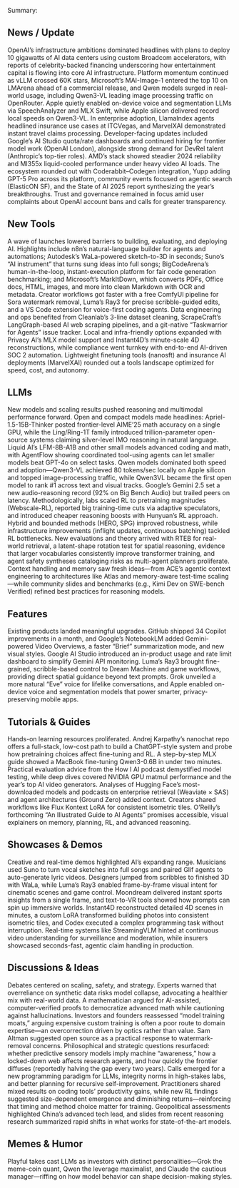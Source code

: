 Summary:
## News / Update
OpenAI’s infrastructure ambitions dominated headlines with plans to deploy 10 gigawatts of AI data centers using custom Broadcom accelerators, with reports of celebrity-backed financing underscoring how entertainment capital is flowing into core AI infrastructure. Platform momentum continued as vLLM crossed 60K stars, Microsoft’s MAI-Image-1 entered the top 10 on LMArena ahead of a commercial release, and Qwen models surged in real-world usage, including Qwen3-VL leading image processing traffic on OpenRouter. Apple quietly enabled on-device voice and segmentation LLMs via SpeechAnalyzer and MLX Swift, while Apple silicon delivered record local speeds on Qwen3-VL. In enterprise adoption, LlamaIndex agents headlined insurance use cases at ITCVegas, and MarvelXAI demonstrated instant travel claims processing. Developer-facing updates included Google’s AI Studio quota/rate dashboards and continued hiring for frontier model work (OpenAI London), alongside strong demand for DevRel talent (Anthropic’s top-tier roles). AMD’s stack showed steadier 2024 reliability and MI355x liquid-cooled performance under heavy video AI loads. The ecosystem rounded out with Coderabbit–Codegen integration, Yupp adding GPT-5 Pro across its platform, community events focused on agentic search (ElasticON SF), and the State of AI 2025 report synthesizing the year’s breakthroughs. Trust and governance remained in focus amid user complaints about OpenAI account bans and calls for greater transparency.

## New Tools
A wave of launches lowered barriers to building, evaluating, and deploying AI. Highlights include n8n’s natural-language builder for agents and automations; Autodesk’s WaLa-powered sketch-to-3D in seconds; Suno’s “AI instrument” that turns sung ideas into full songs; BigCodeArena’s human-in-the-loop, instant-execution platform for fair code generation benchmarking; and Microsoft’s MarkItDown, which converts PDFs, Office docs, HTML, images, and more into clean Markdown with OCR and metadata. Creator workflows got faster with a free ComfyUI pipeline for Sora watermark removal, Luma’s Ray3 for precise scribble-guided edits, and a VS Code extension for voice-first coding agents. Data engineering and ops benefited from Cleanlab’s 3-line dataset cleaning, ScrapeCraft’s LangGraph-based AI web scraping pipelines, and a git-native “Taskwarrior for Agents” issue tracker. Local and infra-friendly options expanded with Privacy AI’s MLX model support and Instant4D’s minute-scale 4D reconstructions, while compliance went turnkey with end-to-end AI-driven SOC 2 automation. Lightweight finetuning tools (nanosft) and insurance AI deployments (MarvelXAI) rounded out a tools landscape optimized for speed, cost, and autonomy.

## LLMs
New models and scaling results pushed reasoning and multimodal performance forward. Open and compact models made headlines: Apriel-1.5-15B-Thinker posted frontier-level AIME’25 math accuracy on a single GPU, while the Ling/Ring-1T family introduced trillion-parameter open-source systems claiming silver-level IMO reasoning in natural language. Liquid AI’s LFM-8B-A1B and other small models advanced coding and math, with AgentFlow showing coordinated tool-using agents can let smaller models beat GPT-4o on select tasks. Qwen models dominated both speed and adoption—Qwen3-VL achieved 80 tokens/sec locally on Apple silicon and topped image-processing traffic, while Qwen3VL became the first open model to rank #1 across text and visual tracks. Google’s Gemini 2.5 set a new audio-reasoning record (92% on Big Bench Audio) but trailed peers on latency. Methodologically, labs scaled RL to pretraining magnitudes (Webscale-RL), reported big training-time cuts via adaptive speculators, and introduced cheaper reasoning boosts with Hunyuan’s RL approach. Hybrid and bounded methods (HERO, SPG) improved robustness, while infrastructure improvements (inflight updates, continuous batching) tackled RL bottlenecks. New evaluations and theory arrived with RTEB for real-world retrieval, a latent-shape rotation test for spatial reasoning, evidence that larger vocabularies consistently improve transformer training, and agent safety syntheses cataloging risks as multi-agent planners proliferate. Context handling and memory saw fresh ideas—from ACE’s agentic context engineering to architectures like Atlas and memory-aware test-time scaling—while community slides and benchmarks (e.g., Kimi Dev on SWE-bench Verified) refined best practices for reasoning models.

## Features
Existing products landed meaningful upgrades. GitHub shipped 34 Copilot improvements in a month, and Google’s NotebookLM added Gemini-powered Video Overviews, a faster “Brief” summarization mode, and new visual styles. Google AI Studio introduced an in-product usage and rate limit dashboard to simplify Gemini API monitoring. Luma’s Ray3 brought fine-grained, scribble-based control to Dream Machine and game workflows, providing direct spatial guidance beyond text prompts. Grok unveiled a more natural “Eve” voice for lifelike conversations, and Apple enabled on-device voice and segmentation models that power smarter, privacy-preserving mobile apps.

## Tutorials & Guides
Hands-on learning resources proliferated. Andrej Karpathy’s nanochat repo offers a full-stack, low-cost path to build a ChatGPT-style system and probe how pretraining choices affect fine-tuning and RL. A step-by-step MLX guide showed a MacBook fine-tuning Qwen3-0.6B in under two minutes. Practical evaluation advice from the How I AI podcast demystified model testing, while deep dives covered NVIDIA GPU matmul performance and the year’s top AI video generators. Analyses of Hugging Face’s most-downloaded models and podcasts on enterprise retrieval (Weaviate × SAS) and agent architectures (Ground Zero) added context. Creators shared workflows like Flux Kontext LoRA for consistent isometric tiles. O’Reilly’s forthcoming “An Illustrated Guide to AI Agents” promises accessible, visual explainers on memory, planning, RL, and advanced reasoning.

## Showcases & Demos
Creative and real-time demos highlighted AI’s expanding range. Musicians used Suno to turn vocal sketches into full songs and paired Glif agents to auto-generate lyric videos. Designers jumped from scribbles to finished 3D with WaLa, while Luma’s Ray3 enabled frame-by-frame visual intent for cinematic scenes and game control. Moondream delivered instant sports insights from a single frame, and text-to-VR tools showed how prompts can spin up immersive worlds. Instant4D reconstructed detailed 4D scenes in minutes, a custom LoRA transformed building photos into consistent isometric tiles, and Codex executed a complex programming task without interruption. Real-time systems like StreamingVLM hinted at continuous video understanding for surveillance and moderation, while insurers showcased seconds-fast, agentic claim handling in production.

## Discussions & Ideas
Debates centered on scaling, safety, and strategy. Experts warned that overreliance on synthetic data risks model collapse, advocating a healthier mix with real-world data. A mathematician argued for AI-assisted, computer-verified proofs to democratize advanced math while cautioning against hallucinations. Investors and founders reassessed “model training moats,” arguing expensive custom training is often a poor route to domain expertise—an overcorrection driven by optics rather than value. Sam Altman suggested open source as a practical response to watermark-removal concerns. Philosophical and strategic questions resurfaced: whether predictive sensory models imply machine “awareness,” how a locked-down web affects research agents, and how quickly the frontier diffuses (reportedly halving the gap every two years). Calls emerged for a new programming paradigm for LLMs, integrity norms in high-stakes labs, and better planning for recursive self-improvement. Practitioners shared mixed results on coding tools’ productivity gains, while new RL findings suggested size-dependent emergence and diminishing returns—reinforcing that timing and method choice matter for training. Geopolitical assessments highlighted China’s advanced tech lead, and slides from recent reasoning research summarized rapid shifts in what works for state-of-the-art models.

## Memes & Humor
Playful takes cast LLMs as investors with distinct personalities—Grok the meme-coin quant, Qwen the leverage maximalist, and Claude the cautious manager—riffing on how model behavior can shape decision-making styles.

